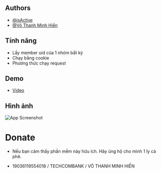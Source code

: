 
## Authors

- [@isActive](https://github.com/isActive)
- [@Võ Thanh Minh Hiền](https://www.facebook.com/VTMH.Official/)


## Tính năng

- Lấy member uid của 1 nhóm bất kỳ
- Chạy bằng cookie
- Phương thức chạy request

## Demo

- [Video](https://www.facebook.com/VTMH.Official/posts/pfbid0NEojT3dMz8M2NkThypX1pitSEEiFHQw9oSfCdtvXPHCUEmxKdfjNGwVREVmNVmhql)

## Hình ảnh

![App Screenshot](https://i.imgur.com/JCPK5c2.png)


# Donate

- Nếu bạn cảm thấy phần mềm này hữu ích. Hãy ủng hộ cho mình 1 ly cà phê.

- 19036119554018 / TECHCOMBANK / VÕ THANH MINH HIỀN

